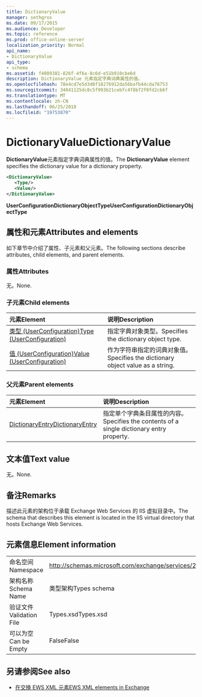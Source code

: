 ```yaml
---
title: DictionaryValue
manager: sethgros
ms.date: 09/17/2015
ms.audience: Developer
ms.topic: reference
ms.prod: office-online-server
localization_priority: Normal
api_name:
- DictionaryValue
api_type:
- schema
ms.assetid: f4089381-826f-4f6a-8c6d-e51b910cbe6d
description: DictionaryValue 元素指定字典词典属性的值。
ms.openlocfilehash: 78e4cd7e5d3d8f18276912da56bafb44cda76753
ms.sourcegitcommit: 34041125dc8c5f993b21cebfc4f8b72f0fd2cb6f
ms.translationtype: MT
ms.contentlocale: zh-CN
ms.lasthandoff: 06/25/2018
ms.locfileid: "19753870"
---
```

# <a name="dictionaryvalue"></a><span data-ttu-id="ab781-103">DictionaryValue</span><span class="sxs-lookup"><span data-stu-id="ab781-103">DictionaryValue</span></span>

<span data-ttu-id="ab781-104">**DictionaryValue**元素指定字典词典属性的值。</span><span class="sxs-lookup"><span data-stu-id="ab781-104">The **DictionaryValue** element specifies the dictionary value for a dictionary property.</span></span> 
  
```xml
<DictionaryValue>
   <Type/>
   <Value/>
</DictionaryValue>
```

 <span data-ttu-id="ab781-105">**UserConfigurationDictionaryObjectType**</span><span class="sxs-lookup"><span data-stu-id="ab781-105">**UserConfigurationDictionaryObjectType**</span></span>
## <a name="attributes-and-elements"></a><span data-ttu-id="ab781-106">属性和元素</span><span class="sxs-lookup"><span data-stu-id="ab781-106">Attributes and elements</span></span>

<span data-ttu-id="ab781-107">如下章节中介绍了属性、子元素和父元素。</span><span class="sxs-lookup"><span data-stu-id="ab781-107">The following sections describe attributes, child elements, and parent elements.</span></span>
  
### <a name="attributes"></a><span data-ttu-id="ab781-108">属性</span><span class="sxs-lookup"><span data-stu-id="ab781-108">Attributes</span></span>

<span data-ttu-id="ab781-109">无。</span><span class="sxs-lookup"><span data-stu-id="ab781-109">None.</span></span>
  
### <a name="child-elements"></a><span data-ttu-id="ab781-110">子元素</span><span class="sxs-lookup"><span data-stu-id="ab781-110">Child elements</span></span>

|<span data-ttu-id="ab781-111">**元素**</span><span class="sxs-lookup"><span data-stu-id="ab781-111">**Element**</span></span>|<span data-ttu-id="ab781-112">**说明**</span><span class="sxs-lookup"><span data-stu-id="ab781-112">**Description**</span></span>|
|:-----|:-----|
|[<span data-ttu-id="ab781-113">类型 (UserConfiguration)</span><span class="sxs-lookup"><span data-stu-id="ab781-113">Type (UserConfiguration)</span></span>](type-userconfiguration.md) <br/> |<span data-ttu-id="ab781-114">指定字典对象类型。</span><span class="sxs-lookup"><span data-stu-id="ab781-114">Specifies the dictionary object type.</span></span>  <br/> |
|[<span data-ttu-id="ab781-115">值 (UserConfiguration)</span><span class="sxs-lookup"><span data-stu-id="ab781-115">Value (UserConfiguration)</span></span>](value-userconfiguration.md) <br/> |<span data-ttu-id="ab781-116">作为字符串指定的词典对象值。</span><span class="sxs-lookup"><span data-stu-id="ab781-116">Specifies the dictionary object value as a string.</span></span>  <br/> |
   
### <a name="parent-elements"></a><span data-ttu-id="ab781-117">父元素</span><span class="sxs-lookup"><span data-stu-id="ab781-117">Parent elements</span></span>

|<span data-ttu-id="ab781-118">**元素**</span><span class="sxs-lookup"><span data-stu-id="ab781-118">**Element**</span></span>|<span data-ttu-id="ab781-119">**说明**</span><span class="sxs-lookup"><span data-stu-id="ab781-119">**Description**</span></span>|
|:-----|:-----|
|[<span data-ttu-id="ab781-120">DictionaryEntry</span><span class="sxs-lookup"><span data-stu-id="ab781-120">DictionaryEntry</span></span>](dictionaryentry.md) <br/> |<span data-ttu-id="ab781-121">指定单个字典条目属性的内容。</span><span class="sxs-lookup"><span data-stu-id="ab781-121">Specifies the contents of a single dictionary entry property.</span></span>  <br/> |
   
## <a name="text-value"></a><span data-ttu-id="ab781-122">文本值</span><span class="sxs-lookup"><span data-stu-id="ab781-122">Text value</span></span>

<span data-ttu-id="ab781-123">无。</span><span class="sxs-lookup"><span data-stu-id="ab781-123">None.</span></span>
  
## <a name="remarks"></a><span data-ttu-id="ab781-124">备注</span><span class="sxs-lookup"><span data-stu-id="ab781-124">Remarks</span></span>

<span data-ttu-id="ab781-125">描述此元素的架构位于承载 Exchange Web Services 的 IIS 虚拟目录中。</span><span class="sxs-lookup"><span data-stu-id="ab781-125">The schema that describes this element is located in the IIS virtual directory that hosts Exchange Web Services.</span></span>
  
## <a name="element-information"></a><span data-ttu-id="ab781-126">元素信息</span><span class="sxs-lookup"><span data-stu-id="ab781-126">Element information</span></span>

|||
|:-----|:-----|
|<span data-ttu-id="ab781-127">命名空间</span><span class="sxs-lookup"><span data-stu-id="ab781-127">Namespace</span></span>  <br/> |http://schemas.microsoft.com/exchange/services/2006/types  <br/> |
|<span data-ttu-id="ab781-128">架构名称</span><span class="sxs-lookup"><span data-stu-id="ab781-128">Schema Name</span></span>  <br/> |<span data-ttu-id="ab781-129">类型架构</span><span class="sxs-lookup"><span data-stu-id="ab781-129">Types schema</span></span>  <br/> |
|<span data-ttu-id="ab781-130">验证文件</span><span class="sxs-lookup"><span data-stu-id="ab781-130">Validation File</span></span>  <br/> |<span data-ttu-id="ab781-131">Types.xsd</span><span class="sxs-lookup"><span data-stu-id="ab781-131">Types.xsd</span></span>  <br/> |
|<span data-ttu-id="ab781-132">可以为空</span><span class="sxs-lookup"><span data-stu-id="ab781-132">Can be Empty</span></span>  <br/> |<span data-ttu-id="ab781-133">False</span><span class="sxs-lookup"><span data-stu-id="ab781-133">False</span></span>  <br/> |
   
## <a name="see-also"></a><span data-ttu-id="ab781-134">另请参阅</span><span class="sxs-lookup"><span data-stu-id="ab781-134">See also</span></span>

- [<span data-ttu-id="ab781-135">在交换 EWS XML 元素</span><span class="sxs-lookup"><span data-stu-id="ab781-135">EWS XML elements in Exchange</span></span>](ews-xml-elements-in-exchange.md)

